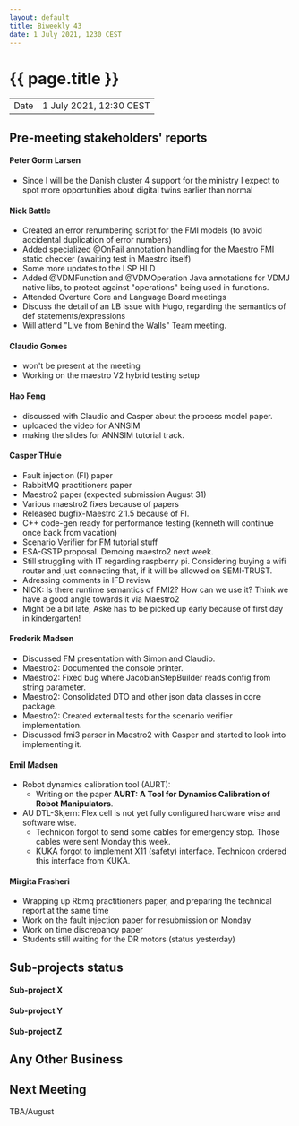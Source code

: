 ```yaml
---
layout: default
title: Biweekly 43
date: 1 July 2021, 1230 CEST
---
```


<script src="https://code.jquery.com/jquery-1.11.1.min.js">
</script>
<script src="/javascripts/edit.js"></script>
<script>setEditButonNm();</script>

# {{ page.title }}

|||
|---|---|
| Date | 1 July 2021, 12:30 CEST |


## Pre-meeting stakeholders' reports

<!-- Please keep in mind that the minutes are publicly available.-->


#### Peter Gorm Larsen
* Since I will be the Danish cluster 4 support for the ministry I expect to spot more opportunities about digital twins earlier than normal

#### Nick Battle
* Created an error renumbering script for the FMI models (to avoid accidental duplication of error numbers)
* Added specialized @OnFail annotation handling for the Maestro FMI static checker (awaiting test in Maestro itself)
* Some more updates to the LSP HLD
* Added @VDMFunction and @VDMOperation Java annotations for VDMJ native libs, to protect against "operations" being used in functions.
* Attended Overture Core and Language Board meetings
* Discuss the detail of an LB issue with Hugo, regarding the semantics of def statements/expressions
* Will attend "Live from Behind the Walls" Team meeting.

#### Claudio Gomes
* won't be present at the meeting
* Working on the maestro V2 hybrid testing setup

#### Hao Feng
* discussed with Claudio and Casper about the process model paper.
* uploaded the video for ANNSIM
* making the slides for ANNSIM tutorial track.

#### Casper THule
* Fault injection (FI) paper
* RabbitMQ practitioners paper
* Maestro2 paper (expected submission August 31)
* Various maestro2 fixes because of papers
* Released bugfix-Maestro 2.1.5 because of FI.
* C++ code-gen ready for performance testing (kenneth will continue once back from vacation)
* Scenario Verifier for FM tutorial stuff
* ESA-GSTP proposal. Demoing maestro2 next week.
* Still struggling with IT regarding raspberry pi. Considering buying a wifi router and just connecting that, if it will be allowed on SEMI-TRUST.
* Adressing comments in IFD review
* NICK: Is there runtime semantics of FMI2? How can we use it? Think we have a good angle towards it via Maestro2
* Might be a bit late, Aske has to be picked up early because of first day in kindergarten!

#### Frederik Madsen
* Discussed FM presentation with Simon and Claudio.
* Maestro2: Documented the console printer.
* Maestro2: Fixed bug where JacobianStepBuilder reads config from string parameter.
* Maestro2: Consolidated DTO and other json data classes in core package.
* Maestro2: Created external tests for the scenario verifier implementation.
* Discussed fmi3 parser in Maestro2 with Casper and started to look into implementing it.

#### Emil Madsen
* Robot dynamics calibration tool (AURT):
  * Writing on the paper **AURT: A Tool for Dynamics Calibration of Robot Manipulators**.
* AU DTL-Skjern: Flex cell is not yet fully configured hardware wise and software wise.
  * Technicon forgot to send some cables for emergency stop. Those cables were sent Monday this week.
  * KUKA forgot to implement X11 (safety) interface. Technicon ordered this interface from KUKA.

#### Mirgita Frasheri
* Wrapping up Rbmq practitioners paper, and preparing the technical report at the same time
* Work on the fault injection paper for resubmission on Monday
* Work on time discrepancy paper
* Students still waiting for the DR motors (status yesterday)
## Sub-projects status


#### Sub-project X

#### Sub-project Y

#### Sub-project Z

##  Any Other Business

Next Meeting
------------

TBA/August

<div id="edit_page_div"></div>
